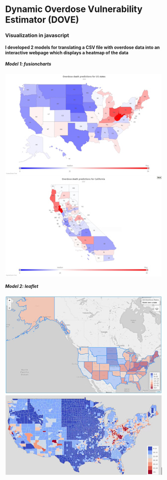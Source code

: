 # Dynamic Overdose Vulnerability Estimator (DOVE) 
### Visualization in javascript

#### I developed 2 models for translating a CSV file with overdose data into an interactive webpage which displays a heatmap of the data
##### Model 1: fusioncharts

![USA Fusioncharts example](fusioncharts_usa_ss.png)
![USA view when you click on a state](fusioncharts_cali_ss.png)
##### Model 2: leaflet
![Leaflet states view](leaflet_states_ss.png)
![Leavlet counties view](leaflet_counties_ss.png)
